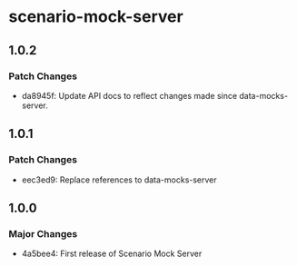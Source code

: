 # scenario-mock-server

## 1.0.2

### Patch Changes

- da8945f: Update API docs to reflect changes made since data-mocks-server.

## 1.0.1

### Patch Changes

- eec3ed9: Replace references to data-mocks-server

## 1.0.0

### Major Changes

- 4a5bee4: First release of Scenario Mock Server
